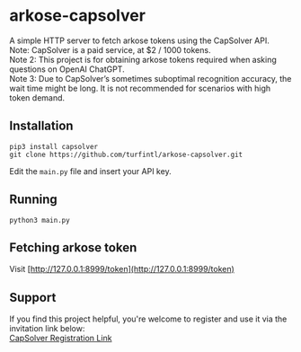 # arkose-capsolver
A simple HTTP server to fetch arkose tokens using the CapSolver API.  
Note: CapSolver is a paid service, at $2 / 1000 tokens.  
Note 2: This project is for obtaining arkose tokens required when asking questions on OpenAI ChatGPT.  
Note 3: Due to CapSolver’s sometimes suboptimal recognition accuracy, the wait time might be long. It is not recommended for scenarios with high token demand.

## Installation

```
pip3 install capsolver
git clone https://github.com/turfintl/arkose-capsolver.git
```
Edit the `main.py` file and insert your API key.

## Running

```
python3 main.py
```

## Fetching arkose token
Visit [http://127.0.0.1:8999/token](http://127.0.0.1:8999/token)

## Support

If you find this project helpful, you're welcome to register and use it via the invitation link below:  
[CapSolver Registration Link](https://dashboard.capsolver.com/passport/register?inviteCode=lhn2_FmvyM-N)
